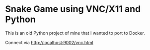 # Snake Game using VNC/X11 and Python

This is an old Python project of mine that I wanted to port to Docker.

Connect via [http://localhost:9002/vnc.html](http://localhost:9002/vnc.html)
